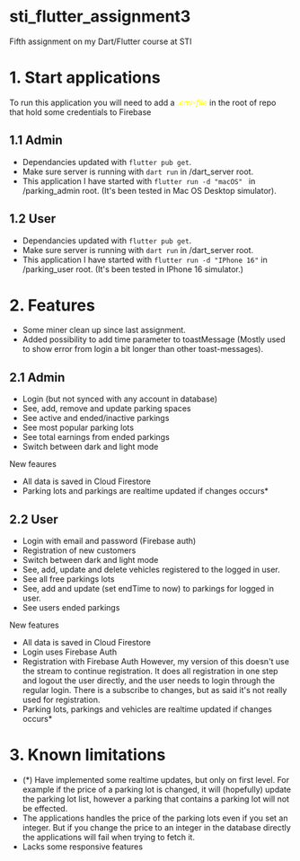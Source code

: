 # sti_flutter_assignment3

Fifth assignment on my Dart/Flutter course at STI

# 1. Start applications

To run this application you will need to add a <span style="color:yellow"> _.env-file_</span> in the root of repo that hold some credentials to Firebase

## 1.1 Admin

- Dependancies updated with `flutter pub get`.
- Make sure server is running with `dart run` in /dart_server root.
- This application I have started with `flutter run -d "macOS" ` in /parking_admin root.
  (It's been tested in Mac OS Desktop simulator).

## 1.2 User

- Dependancies updated with `flutter pub get`.
- Make sure server is running with `dart run` in /dart_server root.
- This application I have started with `flutter run -d "IPhone 16"` in /parking_user root.
  (It's been tested in IPhone 16 simulator.)

# 2. Features

- Some miner clean up since last assignment.
- Added possibility to add time parameter to toastMessage (Mostly used to show error from login a bit longer than other toast-messages).

## 2.1 Admin

- Login (but not synced with any account in database)
- See, add, remove and update parking spaces
- See active and ended/inactive parkings
- See most popular parking lots
- See total earnings from ended parkings
- Switch between dark and light mode

New feaures

- All data is saved in Cloud Firestore
- Parking lots and parkings are realtime updated if changes occurs\*

## 2.2 User

- Login with email and password (Firebase auth)
- Registration of new customers
- Switch between dark and light mode
- See, add, update and delete vehicles registered to the logged in user.
- See all free parkings lots
- See, add and update (set endTime to now) to parkings for logged in user.
- See users ended parkings

New features

- All data is saved in Cloud Firestore
- Login uses Firebase Auth
- Registration with Firebase Auth
  However, my version of this doesn't use the stream to continue registration. It does all registration in one step and logout the user directly, and the user needs to login through the regular login. There is a subscribe to changes, but as said it's not really used for registration.
- Parking lots, parkings and vehicles are realtime updated if changes occurs\*

# 3. Known limitations

- (\*) Have implemented some realtime updates, but only on first level. For example if the price of a parking lot is changed, it will (hopefully) update the parking lot list, however a parking that contains a parking lot will not be effected.
- The applications handles the price of the parking lots even if you set an integer. But if you change the price to an integer in the database directly the applications will fail when trying to fetch it.
- Lacks some responsive features
